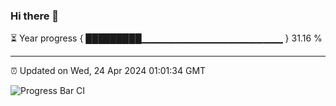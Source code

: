 ### Hi there 👋

⏳ Year progress { █████████▁▁▁▁▁▁▁▁▁▁▁▁▁▁▁▁▁▁▁▁▁ } 31.16 %

---

⏰ Updated on Wed, 24 Apr 2024 01:01:34 GMT

![Progress Bar CI](https://github.com/liununu/liununu/workflows/Progress%20Bar%20CI/badge.svg)
